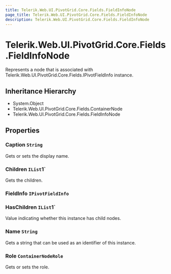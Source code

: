 ```yaml
---
title: Telerik.Web.UI.PivotGrid.Core.Fields.FieldInfoNode
page_title: Telerik.Web.UI.PivotGrid.Core.Fields.FieldInfoNode
description: Telerik.Web.UI.PivotGrid.Core.Fields.FieldInfoNode
---
```


# Telerik.Web.UI.PivotGrid.Core.Fields.FieldInfoNode

Represents a node that is associated with Telerik.Web.UI.PivotGrid.Core.Fields.IPivotFieldInfo instance.

## Inheritance Hierarchy

* System.Object
* Telerik.Web.UI.PivotGrid.Core.Fields.ContainerNode
* Telerik.Web.UI.PivotGrid.Core.Fields.FieldInfoNode

## Properties

###  Caption `String`

Gets or sets the display name.

###  Children `IList`1`

Gets the children.

###  FieldInfo `IPivotFieldInfo`

###  HasChildren `IList`1`

Value indicating whether this instance has child nodes.

###  Name `String`

Gets a string that can be used as an identifier of this instance.

###  Role `ContainerNodeRole`

Gets or sets the role.

